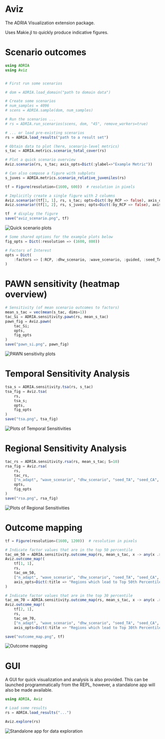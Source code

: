 # Aviz 

The ADRIA Visualization extension package.

Uses Makie.jl to quickly produce indicative figures.

# Scenario outcomes

```julia
using ADRIA
using Aviz


# First run some scenarios

# dom = ADRIA.load_domain("path to domain data")

# Create some scenarios
# num_samples = 4096
# scens = ADRIA.sample(dom, num_samples)

# Run the scenarios ...
# rs = ADRIA.run_scenarios(scens, dom, "45", remove_workers=true)

# ... or load pre-existing scenarios
rs = ADRIA.load_results("path to a result set")

# Obtain data to plot (here, scenario-level metrics)
s_tac = ADRIA.metrics.scenario_total_cover(rs)

# Plot a quick scenario overview
Aviz.scenario(rs, s_tac; axis_opts=Dict(:ylabel=>"Example Metric"))

# Can also compose a figure with subplots
s_juves = ADRIA.metrics.scenario_relative_juveniles(rs)

tf = Figure(resolution=(1600, 600))  # resolution in pixels

# Implicitly create a single figure with 2 columns
Aviz.scenario!(tf[1, 1], rs, s_tac; opts=Dict(:by_RCP => false), axis_opts=Dict(:title => "TAC [m²]"));
Aviz.scenario!(tf[1, 2], rs, s_juves; opts=Dict(:by_RCP => false), axis_opts=Dict(:title => "Juveniles [%]"));

tf  # display the figure
save("aviz_scenario.png", tf)
```

![Quick scenario plots](assets/imgs/aviz_scenario.png?raw=true "Quick scenario plots")

```julia
# Some shared options for the example plots below
fig_opts = Dict(:resolution => (1600, 800))

# Factors of Interest
opts = Dict(
    :factors => [:RCP, :dhw_scenario, :wave_scenario, :guided, :seed_TA, :seed_CA, :fogging, :SRM, :a_adapt, :n_adapt]
)
```

# PAWN sensitivity (heatmap overview)

```julia
# Sensitivity (of mean scenario outcomes to factors)
mean_s_tac = vec(mean(s_tac, dims=1))
tac_Si = ADRIA.sensitivity.pawn(rs, mean_s_tac)
pawn_fig = Aviz.pawn(
    tac_Si;
    opts,
    fig_opts
)
save("pawn_si.png", pawn_fig)
```

![PAWN sensitivity plots](assets/imgs/pawn_si.png?raw=true "PAWN sensitivity plots")

# Temporal Sensitivity Analysis

```julia
tsa_s = ADRIA.sensitivity.tsa(rs, s_tac)
tsa_fig = Aviz.tsa(
    rs,
    tsa_s;
    opts,
    fig_opts
)
save("tsa.png", tsa_fig)
```

![Plots of Temporal Sensitivities](assets/imgs/tsa.png?raw=true "Temporal Sensitivity Analysis")

# Regional Sensitivity Analysis

```julia
tac_rs = ADRIA.sensitivity.rsa(rs, mean_s_tac; S=10)
rsa_fig = Aviz.rsa(
    rs,
    tac_rs,
    ["n_adapt", "wave_scenario", "dhw_scenario", "seed_TA", "seed_CA", "fogging", "SRM"];
    opts,
    fig_opts
)
save("rsa.png", rsa_fig)
```

![Plots of Regional Sensitivities](assets/imgs/rsa.png?raw=true "Regional Sensitivity Analysis")

# Outcome mapping

```julia
tf = Figure(resolution=(1600, 1200))  # resolution in pixels

# Indicate factor values that are in the top 50 percentile
tac_om_50 = ADRIA.sensitivity.outcome_map(rs, mean_s_tac, x -> any(x .>= 0.5); S=20)
Aviz.outcome_map!(
    tf[1, 1],
    rs,
    tac_om_50,
    ["n_adapt", "wave_scenario", "dhw_scenario", "seed_TA", "seed_CA", "fogging", "SRM"];
    axis_opts=Dict(:title => "Regions which lead to Top 50th Percentile Outcomes", :ylabel => "TAC [m²]")
)

# Indicate factor values that are in the top 30 percentile
tac_om_70 = ADRIA.sensitivity.outcome_map(rs, mean_s_tac, x -> any(x .>= 0.7); S=20)
Aviz.outcome_map!(
    tf[2, 1],
    rs,
    tac_om_70,
    ["n_adapt", "wave_scenario", "dhw_scenario", "seed_TA", "seed_CA", "fogging", "SRM"];
    axis_opts=Dict(:title => "Regions which lead to Top 30th Percentile Outcomes", :ylabel => "TAC [m²]"))

save("outcome_map.png", tf)
```

![Outcome mapping](assets/imgs/outcome_map.png?raw=true "Outcome mapping")

# GUI

A GUI for quick visualization and analysis is also provided.
This can be launched programmatically from the REPL, however, a standalone app will also be made available.

```julia
using ADRIA, Aviz

# Load some results
rs = ADRIA.load_results("...")

Aviz.explore(rs)
```

![Standalone app for data exploration](assets/imgs/aviz_app.png?raw=true "Data Exploration App")